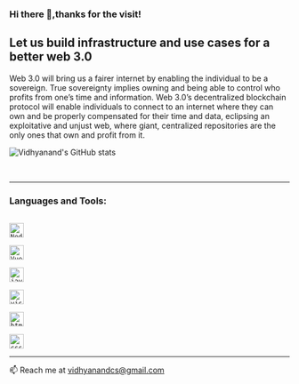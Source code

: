 ### Hi there 👋,thanks for the visit!


## Let us build infrastructure and use cases for a better web 3.0

 Web 3.0 will bring us a fairer internet by enabling the individual to be a sovereign. True sovereignty implies owning and being able to control who profits from one’s time and information. Web 3.0’s decentralized blockchain protocol will enable individuals to connect to an internet where they can own and be properly compensated for their time and data, eclipsing an exploitative and unjust web, where giant, centralized repositories are the only ones that own and profit from it.
<br>

![Vidhyanand's GitHub stats](https://github-readme-stats.vercel.app/api?username=Vidhyanandcs&count_private=true&show_icons=true&theme=synthwave)

<br>

---

### Languages and Tools:

[<code>
<img alt="Node.js" width="26px" src="https://img.icons8.com/color/240/000000/nodejs.png">
</code>](https://nodejs.org/en/)
[<code>
<img alt="Vue.js" width="26px" src="https://img.icons8.com/color/48/000000/vue-js.png">
</code>](https://nodejs.org/en/)
[<code>
<img alt="javascript" width="26px" src="https://img.icons8.com/color/240/000000/javascript.png" />
</code>](https://developer.mozilla.org/en-US/docs/Web/JavaScript)
[<code>
<img alt="visual studio code" width="26px" src="https://img.icons8.com/fluent/240/000000/visual-studio-code-2019.png" />
</code>](https://code.visualstudio.com/)
[<code>
<img alt="html5" width="26px" src="https://img.icons8.com/color/240/000000/html-5.png">
</code>](https://developer.mozilla.org/en-US/docs/Web/HTML)
[<code>
<img alt="css3" width="26px" src="https://img.icons8.com/color/240/000000/css3.png">
</code>](https://developer.mozilla.org/en-US/docs/Web/CSS)

---

📫 Reach me at vidhyanandcs@gmail.com
